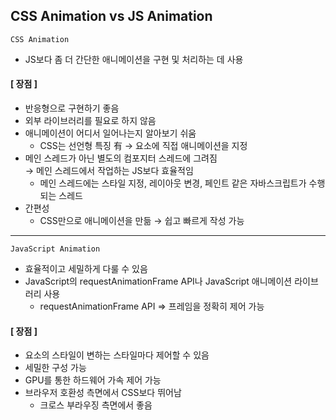 ## CSS Animation vs JS Animation
`CSS Animation`
  - JS보다 좀 더 간단한 애니메이션을 구현 및 처리하는 데 사용
  #### [ 장점 ]
  - 반응형으로 구현하기 좋음
  - 외부 라이브러리를 필요로 하지 않음
  - 애니메이션이 어디서 일어나는지 알아보기 쉬움
    - CSS는 선언형 특징 有 → 요소에 직접 애니메이션을 지정
  - 메인 스레드가 아닌 별도의 컴포지터 스레드에 그려짐 <br>
    → 메인 스레드에서 작업하는 JS보다 효율적임
    - 메인 스레드에는 스타일 지정, 레이아웃 변경, 페인트 같은 자바스크립트가 수행되는 스레드
  - 간편성
    - CSS만으로 애니메이션을 만듦 → 쉽고 빠르게 작성 가능
---
`JavaScript Animation`
- 효율적이고 세밀하게 다룰 수 있음
- JavaScript의 requestAnimationFrame API나 JavaScript 애니메이션 라이브러리 사용
  - requestAnimationFrame API ⇒ 프레임을 정확히 제어 가능
 #### [ 장점 ]
 - 요소의 스타일이 변하는 스타일마다 제어할 수 있음
  - 세밀한 구성 가능
- GPU를 통한 하드웨어 가속 제어 가능
- 브라우저 호환성 측면에서 CSS보다 뛰어남
  - 크로스 부라우징 측면에서 좋음
